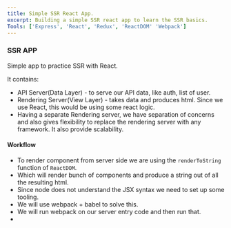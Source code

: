 ```yaml
---
title: Simple SSR React App.
excerpt: Building a simple SSR react app to learn the SSR basics.
Tools: ['Express', 'React', 'Redux', 'ReactDOM' 'Webpack']
---
```


### SSR APP
Simple app to practice SSR with React.

It contains: 
- API Server(Data Layer) - to serve our API data, like auth, list of user.
- Rendering Server(View Layer) - takes data and produces html. Since we use React, this would be using some react logic.
- Having a separate Rendering server, we have separation of concerns and also gives flexibility to replace the rendering server with any framework. It also provide scalability.

#### Workflow
- To render component from server side we are using the `renderToString` function of `ReactDOM`. 
- Which will render bunch of components and produce a string out of all the resulting html.
- Since node does not understand the JSX syntax we need to set up some tooling.
- We will use webpack + babel to solve this.
- We will run webpack on our server entry code and then run that.
- 

